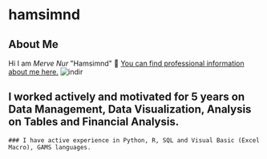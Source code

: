 # hamsimnd
## About Me
Hi I am *Merve Nur* "Hamsimnd" 👋 
[You can find professional information about me here.](www.linkedin.com/in/merve-nur-özdemir-738514b0) ![indir](https://user-images.githubusercontent.com/74096266/162694482-2fd60bb6-694c-4ef1-ad05-33f098d03a23.png)
## I worked actively and motivated for 5 years on Data Management, Data Visualization, Analysis on Tables and Financial Analysis. 
```
### I have active experience in Python, R, SQL and Visual Basic (Excel Macro), GAMS languages.